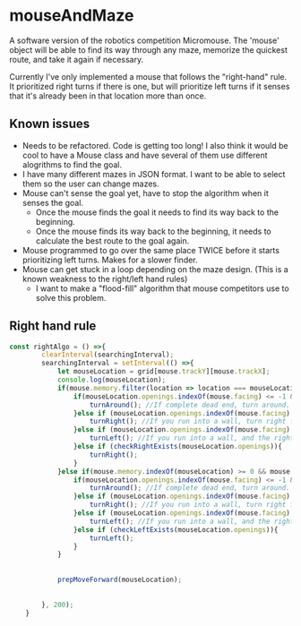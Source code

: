 # mouseAndMaze
A software version of the robotics competition Micromouse. The 'mouse' object will be able to find its way through any maze, memorize the quickest route, and take it again if necessary.

Currently I've only implemented a mouse that follows the "right-hand" rule. It prioritized right turns if there is one, but will prioritize left turns if it senses that it's already been in that location more than once. 

## Known issues
* Needs to be refactored. Code is getting too long! I also think it would be cool to have a Mouse class and have several of them use different alogrithms to find the goal.
* I have many different mazes in JSON format. I want to be able to select them so the user can change mazes. 
* Mouse can't sense the goal yet, have to stop the algorithm when it senses the goal.
    * Once the mouse finds the goal it needs to find its way back to the beginning.
    * Once the mouse finds its way back to the beginning, it needs to calculate the best route to the goal again.
* Mouse programmed to go over the same place TWICE before it starts prioritizing left turns. Makes for a slower finder.
* Mouse can get stuck in a loop depending on the maze design. (This is a known weakness to the right/left hand rules)
    *  I want to make a "flood-fill" algorithm that mouse competitors use to solve this problem.


## Right hand rule
```javascript
const rightAlgo = () =>{
        clearInterval(searchingInterval);
        searchingInterval = setInterval(() =>{
            let mouseLocation = grid[mouse.trackY][mouse.trackX];
            console.log(mouseLocation);
            if(mouse.memory.filter(location => location === mouseLocation).length <= 1){ //If this isn't the second time at the location, prioritize right turns.
                if(mouseLocation.openings.indexOf(mouse.facing) <= -1 && !checkLeftExists(mouseLocation.openings) && !checkRightExists(mouseLocation.openings)){
                    turnAround(); //If complete dead end, turn around.
                }else if (mouseLocation.openings.indexOf(mouse.facing) <= -1 && checkRightExists(mouseLocation.openings)){
                    turnRight(); //If you run into a wall, turn right first.
                }else if (mouseLocation.openings.indexOf(mouse.facing) <= -1 && checkLeftExists(mouseLocation.openings) && !checkRightExists(mouseLocation.openings)){
                    turnLeft(); //If you run into a wall, and the right turn doesn't exist, turn left. 
                }else if (checkRightExists(mouseLocation.openings)){
                    turnRight();
                }
            }else if(mouse.memory.indexOf(mouseLocation) >= 0 && mouse.memory.filter(location => location === mouseLocation).length > 1){ //If this is the second time, prioritize left turns. 
                if(mouseLocation.openings.indexOf(mouse.facing) <= -1 && !checkLeftExists(mouseLocation.openings) && !checkRightExists(mouseLocation.openings)){
                    turnAround(); //If complete dead end, turn around.
                }else if (mouseLocation.openings.indexOf(mouse.facing) <= -1 && checkRightExists(mouseLocation.openings)){
                    turnRight(); //If you run into a wall, turn right first.
                }else if (mouseLocation.openings.indexOf(mouse.facing) <= -1 && checkLeftExists(mouseLocation.openings) && !checkRightExists(mouseLocation.openings)){
                    turnLeft(); //If you run into a wall, and the right turn doesn't exist, turn left. 
                }else if (checkLeftExists(mouseLocation.openings)){
                    turnLeft();
                }
            }
            
            
            prepMoveForward(mouseLocation); 
            
            
        }, 200);
    }
```